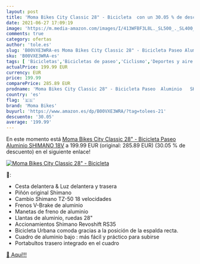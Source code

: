 ```yaml
---
layout: post
title: 'Moma Bikes City Classic 28" - Bicicleta  con un 30.05 % de descuento'
date: 2021-06-27 17:09:19
image: 'https://m.media-amazon.com/images/I/413WFBF3L8L._SL500_._SL400_.jpg'
comments: true
category: ofertas
author: 'tole.es'
slug: 'B00VXE3WRA-es Moma Bikes City Classic 28" - Bicicleta Paseo Aluminio...'
sku: 'B00VXE3WRA-es'
tags: [ 'Bicicletas','Bicicletas de paseo','Ciclismo','Deportes y aire libre','Ropa y equipo para deportes','bicicleta','moma bikes', ]
actualPrice: 199.99 EUR
currency: EUR
price: 199.99
comparePrice: 285.89 EUR
prodname: 'Moma Bikes City Classic 28" - Bicicleta Paseo  Aluminio   SHIMANO 18V'
country: 'es'
flag: '🇪🇸'
brand: 'Moma Bikes'
buyurl: 'https://www.amazon.es/dp/B00VXE3WRA/?tag=tolees-21'
descuento: '30.05'
average: '199.99'
---
```


En este momento está [Moma Bikes City Classic 28" - Bicicleta Paseo  Aluminio   SHIMANO 18V](https://www.amazon.es/dp/B00VXE3WRA/?tag=tolees-21) a 199.99 EUR (original: 285.89 EUR) (30.05 %  de descuento) en el siguiente enlace!

[![Moma Bikes City Classic 28" - Bicicleta ](https://m.media-amazon.com/images/I/413WFBF3L8L._SL500_._SL400_.jpg)](https://www.amazon.es/dp/B00VXE3WRA/?tag=tolees-21)

🔎:

- Cesta delantera & Luz delantera y trasera
- Piñón original Shimano
- Cambio Shimano TZ-50 18 velocidades
- Frenos V-Brake de aluminio
- Manetas de freno de aluminio
- Llantas de aluminio, ruedas 28"
- Accionamientos Shimano Revoshift RS35
- Bicicleta Urbana comoda gracias a la posición de la espalda recta.
- Cuadro de aluminio bajo : más fácil y práctico para subirse
- Portabultos trasero integrado en el cuadro

[🛒 Aquí!!!](https://www.amazon.es/dp/B00VXE3WRA/?tag=tolees-21)
